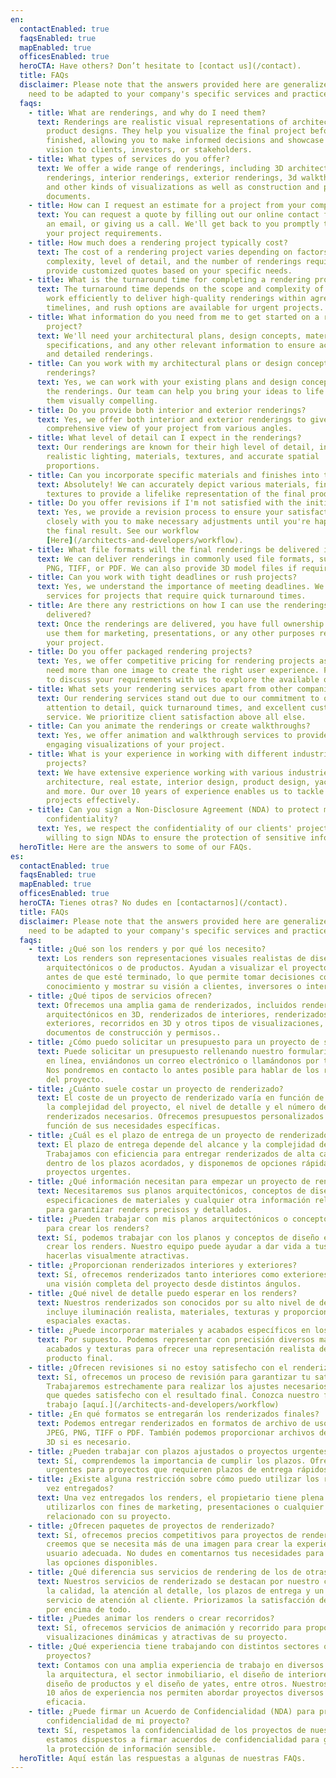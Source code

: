 ```yaml
---
en:
  contactEnabled: true
  faqsEnabled: true
  mapEnabled: true
  officesEnabled: true
  heroCTA: Have others? Don’t hesitate to [contact us](/contact).
  title: FAQs
  disclaimer: Please note that the answers provided here are generalized and may
    need to be adapted to your company's specific services and practices.
  faqs:
    - title: What are renderings, and why do I need them?
      text: Renderings are realistic visual representations of architectural or
        product designs. They help you visualize the final project before it is
        finished, allowing you to make informed decisions and showcase your
        vision to clients, investors, or stakeholders.
    - title: What types of services do you offer?
      text: We offer a wide range of renderings, including 3D architectural
        renderings, interior renderings, exterior renderings, 3d walkthroughs
        and other kinds of visualizations as well as construction and permitting
        documents.
    - title: How can I request an estimate for a project from your company?
      text: You can request a quote by filling out our online contact form, sending us
        an email, or giving us a call. We'll get back to you promptly to discuss
        your project requirements.
    - title: How much does a rendering project typically cost?
      text: The cost of a rendering project varies depending on factors like project
        complexity, level of detail, and the number of renderings required. We
        provide customized quotes based on your specific needs.
    - title: What is the turnaround time for completing a rendering project?
      text: The turnaround time depends on the scope and complexity of the project. We
        work efficiently to deliver high-quality renderings within agreed-upon
        timelines, and rush options are available for urgent projects.
    - title: What information do you need from me to get started on a rendering
        project?
      text: We'll need your architectural plans, design concepts, material
        specifications, and any other relevant information to ensure accurate
        and detailed renderings.
    - title: Can you work with my architectural plans or design concepts to create the
        renderings?
      text: Yes, we can work with your existing plans and design concepts to create
        the renderings. Our team can help you bring your ideas to life and make
        them visually compelling.
    - title: Do you provide both interior and exterior renderings?
      text: Yes, we offer both interior and exterior renderings to give you a
        comprehensive view of your project from various angles.
    - title: What level of detail can I expect in the renderings?
      text: Our renderings are known for their high level of detail, including
        realistic lighting, materials, textures, and accurate spatial
        proportions.
    - title: Can you incorporate specific materials and finishes into the renderings?
      text: Absolutely! We can accurately depict various materials, finishes, and
        textures to provide a lifelike representation of the final product.
    - title: Do you offer revisions if I'm not satisfied with the initial rendering?
      text: Yes, we provide a revision process to ensure your satisfaction. We'll work
        closely with you to make necessary adjustments until you're happy with
        the final result. See our workflow
        [Here](/architects-and-developers/workflow).
    - title: What file formats will the final renderings be delivered in?
      text: We can deliver renderings in commonly used file formats, such as JPEG,
        PNG, TIFF, or PDF. We can also provide 3D model files if required.
    - title: Can you work with tight deadlines or rush projects?
      text: Yes, we understand the importance of meeting deadlines. We offer rush
        services for projects that require quick turnaround times.
    - title: Are there any restrictions on how I can use the renderings once they are
        delivered?
      text: Once the renderings are delivered, you have full ownership and rights to
        use them for marketing, presentations, or any other purposes related to
        your project.
    - title: Do you offer packaged rendering projects?
      text: Yes, we offer competitive pricing for rendering projects as we believe you
        need more than one image to create the right user experience. Feel free
        to discuss your requirements with us to explore the available options.
    - title: What sets your rendering services apart from other companies?
      text: Our rendering services stand out due to our commitment to quality,
        attention to detail, quick turnaround times, and excellent customer
        service. We prioritize client satisfaction above all else.
    - title: Can you animate the renderings or create walkthroughs?
      text: Yes, we offer animation and walkthrough services to provide dynamic and
        engaging visualizations of your project.
    - title: What is your experience in working with different industries or types of
        projects?
      text: We have extensive experience working with various industries, including
        architecture, real estate, interior design, product design, yacht design
        and more. Our over 10 years of experience enables us to tackle diverse
        projects effectively.
    - title: Can you sign a Non-Disclosure Agreement (NDA) to protect my project's
        confidentiality?
      text: Yes, we respect the confidentiality of our clients' projects and are
        willing to sign NDAs to ensure the protection of sensitive information.
  heroTitle: Here are the answers to some of our FAQs.
es:
  contactEnabled: true
  faqsEnabled: true
  mapEnabled: true
  officesEnabled: true
  heroCTA: Tienes otras? No dudes en [contactarnos](/contact).
  title: FAQs
  disclaimer: Please note that the answers provided here are generalized and may
    need to be adapted to your company's specific services and practices.
  faqs:
    - title: ¿Qué son los renders y por qué los necesito?
      text: Los renders son representaciones visuales realistas de diseños
        arquitectónicos o de productos. Ayudan a visualizar el proyecto final
        antes de que esté terminado, lo que permite tomar decisiones con
        conocimiento y mostrar su visión a clientes, inversores o interesados.
    - title: ¿Qué tipos de servicios ofrecen?
      text: Ofrecemos una amplia gama de renderizados, incluidos renderizados
        arquitectónicos en 3D, renderizados de interiores, renderizados de
        exteriores, recorridos en 3D y otros tipos de visualizaciones, así como
        documentos de construcción y permisos..
    - title: ¿Cómo puedo solicitar un presupuesto para un proyecto de su empresa?
      text: Puede solicitar un presupuesto rellenando nuestro formulario de contacto
        en línea, enviándonos un correo electrónico o llamándonos por teléfono.
        Nos pondremos en contacto lo antes posible para hablar de los requisitos
        del proyecto.
    - title: ¿Cuánto suele costar un proyecto de renderizado?
      text: El coste de un proyecto de renderizado varía en función de factores como
        la complejidad del proyecto, el nivel de detalle y el número de
        renderizados necesarios. Ofrecemos presupuestos personalizados en
        función de sus necesidades específicas.
    - title: ¿Cuál es el plazo de entrega de un proyecto de renderizado?
      text: El plazo de entrega depende del alcance y la complejidad del proyecto.
        Trabajamos con eficiencia para entregar renderizados de alta calidad
        dentro de los plazos acordados, y disponemos de opciones rápidas para
        proyectos urgentes.
    - title: ¿Qué información necesitan para empezar un proyecto de renderizado?
      text: Necesitaremos sus planos arquitectónicos, conceptos de diseño,
        especificaciones de materiales y cualquier otra información relevante
        para garantizar renders precisos y detallados.
    - title: ¿Pueden trabajar con mis planos arquitectónicos o conceptos de diseño
        para crear los renders?
      text: Sí, podemos trabajar con los planos y conceptos de diseño existentes para
        crear los renders. Nuestro equipo puede ayudar a dar vida a tus ideas y
        hacerlas visualmente atractivas.
    - title: ¿Proporcionan renderizados interiores y exteriores?
      text: Sí, ofrecemos renderizados tanto interiores como exteriores para ofrecer
        una visión completa del proyecto desde distintos ángulos.
    - title: ¿Qué nivel de detalle puedo esperar en los renders?
      text: Nuestros renderizados son conocidos por su alto nivel de detalle, que
        incluye iluminación realista, materiales, texturas y proporciones
        espaciales exactas.
    - title: ¿Puede incorporar materiales y acabados específicos en los renders?
      text: Por supuesto. Podemos representar con precisión diversos materiales,
        acabados y texturas para ofrecer una representación realista del
        producto final.
    - title: ¿Ofrecen revisiones si no estoy satisfecho con el renderizado inicial?
      text: Sí, ofrecemos un proceso de revisión para garantizar tu satisfacción.
        Trabajaremos estrechamente para realizar los ajustes necesarios hasta
        que quedes satisfecho con el resultado final. Conozca nuestro flujo de
        trabajo [aquí.](/architects-and-developers/workflow)
    - title: ¿En qué formatos se entregarán los renderizados finales?
      text: Podemos entregar renderizados en formatos de archivo de uso común, como
        JPEG, PNG, TIFF o PDF. También podemos proporcionar archivos de modelos
        3D si es necesario.
    - title: ¿Pueden trabajar con plazos ajustados o proyectos urgentes?
      text: Sí, comprendemos la importancia de cumplir los plazos. Ofrecemos servicios
        urgentes para proyectos que requieren plazos de entrega rápidos.
    - title: ¿Existe alguna restricción sobre cómo puedo utilizar los renderizados una
        vez entregados?
      text: Una vez entregados los renders, el propietario tiene plena libertad para
        utilizarlos con fines de marketing, presentaciones o cualquier otro fin
        relacionado con su proyecto.
    - title: ¿Ofrecen paquetes de proyectos de renderizado?
      text: Sí, ofrecemos precios competitivos para proyectos de renderizado, ya que
        creemos que se necesita más de una imagen para crear la experiencia de
        usuario adecuada. No dudes en comentarnos tus necesidades para explorar
        las opciones disponibles.
    - title: ¿Qué diferencia sus servicios de rendering de los de otras empresas?
      text: Nuestros servicios de renderizado se destacan por nuestro compromiso con
        la calidad, la atención al detalle, los plazos de entrega y un excelente
        servicio de atención al cliente. Priorizamos la satisfacción del cliente
        por encima de todo.
    - title: ¿Puedes animar los renders o crear recorridos?
      text: Sí, ofrecemos servicios de animación y recorrido para proporcionar
        visualizaciones dinámicas y atractivas de su proyecto.
    - title: ¿Qué experiencia tiene trabajando con distintos sectores o tipos de
        proyectos?
      text: Contamos con una amplia experiencia de trabajo en diversos sectores, como
        la arquitectura, el sector inmobiliario, el diseño de interiores, el
        diseño de productos y el diseño de yates, entre otros. Nuestros más de
        10 años de experiencia nos permiten abordar proyectos diversos con
        eficacia.
    - title: ¿Puede firmar un Acuerdo de Confidencialidad (NDA) para proteger la
        confidencialidad de mi proyecto?
      text: Sí, respetamos la confidencialidad de los proyectos de nuestros clientes y
        estamos dispuestos a firmar acuerdos de confidencialidad para garantizar
        la protección de información sensible.
  heroTitle: Aquí están las respuestas a algunas de nuestras FAQs.
---
```

